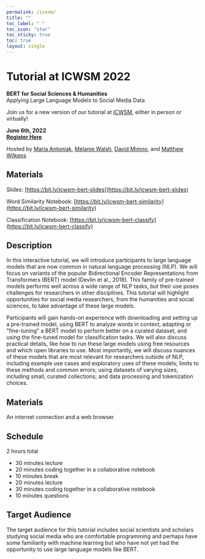 ```yaml
---
permalink: /icwsm/
title: ""
toc_label: " "
toc_icon: "star"
toc_sticky: true
toc: true
layout: single
---
```


# Tutorial at ICWSM 2022

**BERT for Social Sciences & Humanities**  
Applying Large Language Models to Social Media Data

Join us for a new version of our tutorial at [ICWSM](https://www.icwsm.org/2022/index.html), either in person or virtually!

**June 6th, 2022**    
**[Register Here](https://www.icwsm.org/2022/index.html/#registration)**  

Hosted by [Maria Antoniak](https://maria-antoniak.github.io/), [Melanie Walsh](https://ischool.uw.edu/people/faculty/profile/melwalsh), [David Mimno](https://mimno.infosci.cornell.edu/), and [Matthew Wilkens](https://mattwilkens.com/)

## Materials

Slides: [https://bit.ly/icwsm-bert-slides](https://bit.ly/icwsm-bert-slides)   

Word Similarity Notebook: [https://bit.ly/icwsm-bert-similarity](https://bit.ly/icwsm-bert-similarity)   

Classification Notebook: [https://bit.ly/icwsm-bert-classify](https://bit.ly/icwsm-bert-classify)    


## Description

In this interactive tutorial, we will introduce participants to large language models that are now common in natural language processing (NLP). We will focus on variants of the popular Bidirectional Encoder Representations from Transformers (BERT) model (Devlin et al., 2018). This family of pre-trained models performs well across a wide range of NLP tasks, but their use poses challenges for researchers in other disciplines. This tutorial will highlight opportunities for social media researchers, from the humanities and social sciences, to take advantage of these large models.
 
Participants will gain hands-on experience with downloading and setting up a pre-trained model, using BERT to analyze words in context, adapting or "fine-tuning" a BERT model to perform better on a curated dataset, and using the fine-tuned model for classification tasks. We will also discuss practical details, like how to run these large models using free resources and which open libraries to use. Most importantly, we will discuss nuances of these models that are most relevant for researchers outside of NLP, including example use cases and exploratory uses of these models; limits to these methods and common errors; using datasets of varying sizes, including small, curated collections; and data processing and tokenization choices. 


## Materials

An internet connection and a web browser.


## Schedule

2 hours total
- 30 minutes lecture 
- 20 minutes coding together in a collaborative notebook
- 10 minutes break
- 20 minutes lecture 
- 30 minutes coding together in a collaborative notebook
- 10 minutes questions


## Target Audience

The target audience for this tutorial includes social scientists and scholars studying social media who are comfortable programming and perhaps have some familiarity with machine learning but who have not yet had the opportunity to use large language models like BERT. 




